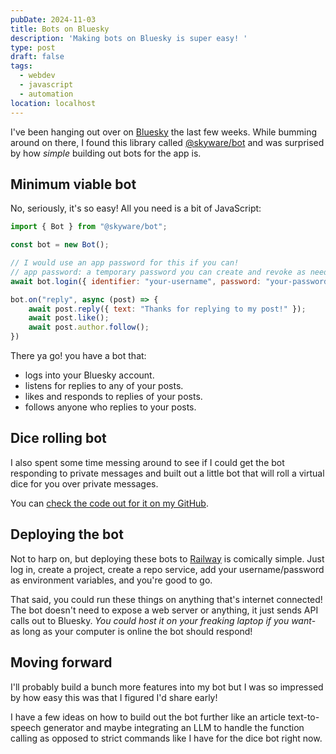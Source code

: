 ```yaml
---
pubDate: 2024-11-03
title: Bots on Bluesky
description: 'Making bots on Bluesky is super easy! '
type: post
draft: false
tags:
  - webdev
  - javascript
  - automation
location: localhost
---
```

I've been hanging out over on [Bluesky](https://bsky.app/profile/mykal.codes) the last few weeks. While bumming around on there, I found this library called [@skyware/bot](https://www.npmjs.com/package/@skyware/bot) and was surprised by how *simple* building out bots for the app is.

## Minimum viable bot

No, seriously, it's so easy! All you need is a bit of JavaScript:&#x20;

```javascript
import { Bot } from "@skyware/bot";

const bot = new Bot();

// I would use an app password for this if you can!
// app password: a temporary password you can create and revoke as needed.
await bot.login({ identifier: "your-username", password: "your-password" });

bot.on("reply", async (post) => {
    await post.reply({ text: "Thanks for replying to my post!" });
    await post.like();
    await post.author.follow();
})
```

There ya go! you have a bot that:&#x20;

* logs into your Bluesky account.
* listens for replies to any of your posts.&#x20;
* likes and responds to replies of your posts.
* follows anyone who replies to your posts.

## Dice rolling bot

I also spent some time messing around to see if I could get the bot responding to private messages and built out a little bot that will roll a virtual dice for you over private messages.

You can [check the code out for it on my GitHub](https://github.com/MykalMachon/atbots/blob/main/main.js).&#x20;

## Deploying the bot

Not to harp on, but deploying these bots to [Railway](https://railway.app/) is comically simple. Just log in, create a project, create a repo service, add your username/password as environment variables, and you're good to go.&#x20;

That said, you could run these things on anything that's internet connected! The bot doesn't need to expose a web server or anything, it just sends API calls out to Bluesky. *You could host it on your freaking laptop if you want*- as long as your computer is online the bot should respond!&#x20;

## Moving forward

I'll probably build a bunch more features into my bot but I was so impressed by how easy this was that I figured I'd share early!

I have a few ideas on how to build out the bot further like an article text-to-speech generator and maybe integrating an LLM to handle the function calling as opposed to strict commands like I have for the dice bot right now.
